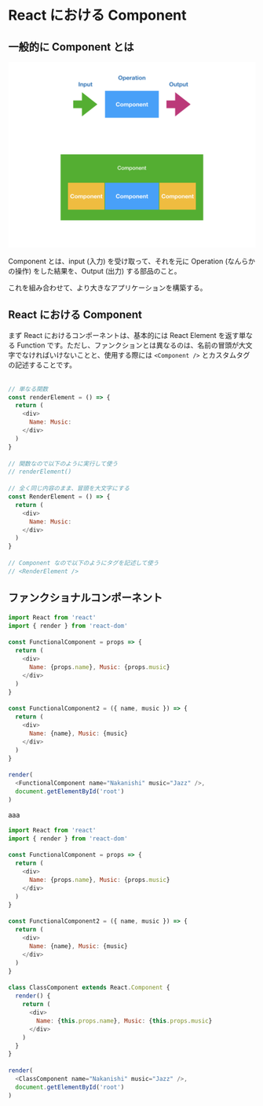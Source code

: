 # React における Component

## 一般的に Component とは

![](/assets/react-component.001.png)

Component とは、input (入力) を受け取って、それを元に Operation (なんらかの操作) をした結果を、Output (出力) する部品のこと。

これを組み合わせて、より大きなアプリケーションを構築する。

## React における Component

まず React におけるコンポーネントは、基本的には React Element を返す単なる  Function です。ただし、ファンクションとは異なるのは、名前の冒頭が大文字でなければいけないことと、使用する際には `<Component />` とカスタムタグの記述することです。

```js

// 単なる関数
const renderElement = () => {
  return (
    <div>
      Name: Music:
    </div>
  )
}

// 関数なので以下のように実行して使う
// renderElement()

// 全く同じ内容のまま、冒頭を大文字にする
const RenderElement = () => {
  return (
    <div>
      Name: Music:
    </div>
  )
}

// Component なので以下のようにタグを記述して使う
// <RenderElement />
```

## ファンクショナルコンポーネント

```js
import React from 'react'
import { render } from 'react-dom'

const FunctionalComponent = props => {
  return (
    <div>
      Name: {props.name}, Music: {props.music}
    </div>
  )
}

const FunctionalComponent2 = ({ name, music }) => {
  return (
    <div>
      Name: {name}, Music: {music}
    </div>
  )
}

render(
  <FunctionalComponent name="Nakanishi" music="Jazz" />,
  document.getElementById('root')
)
```
aaa

```js
import React from 'react'
import { render } from 'react-dom'

const FunctionalComponent = props => {
  return (
    <div>
      Name: {props.name}, Music: {props.music}
    </div>
  )
}

const FunctionalComponent2 = ({ name, music }) => {
  return (
    <div>
      Name: {name}, Music: {music}
    </div>
  )
}

class ClassComponent extends React.Component {
  render() {
    return (
      <div>
        Name: {this.props.name}, Music: {this.props.music}
      </div>
    )
  }
}

render(
  <ClassComponent name="Nakanishi" music="Jazz" />,
  document.getElementById('root')
)
```

